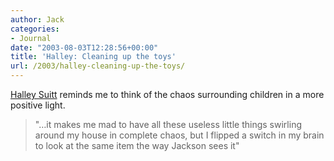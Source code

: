 ```yaml
---
author: Jack
categories:
- Journal
date: "2003-08-03T12:28:56+00:00"
title: 'Halley: Cleaning up the toys'
url: /2003/halley-cleaning-up-the-toys/
---
```


[Halley Suitt][1] reminds me to think of the chaos surrounding children in a more positive light.
  


> "&#8230;it makes me mad to have all these useless little things swirling around my house in complete chaos, but I flipped a switch in my brain to look at the same item the way Jackson sees it"

 [1]: http://halleyscomment.blogspot.com/ "Halley's Comment"